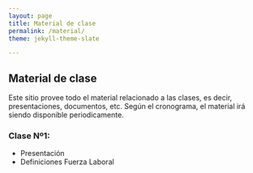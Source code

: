 ```yaml
---
layout: page
title: Material de clase
permalink: /material/
theme: jekyll-theme-slate

---
```


## Material de clase

Este sitio provee todo el material relacionado a las clases, es decir, presentaciones, documentos, etc. Según el cronograma, el material irá siendo disponible periodicamente.

### Clase Nº1:
- Presentación
- Definiciones Fuerza Laboral
